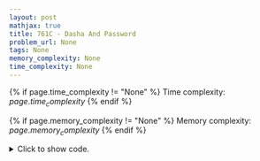 ```yaml
---
layout: post
mathjax: true
title: 761C - Dasha And Password
problem_url: None
tags: None
memory_complexity: None
time_complexity: None
---
```




{% if page.time_complexity != "None" %}
Time complexity: ${{ page.time_complexity }}$
{% endif %}

{% if page.memory_complexity != "None" %}
Memory complexity: ${{ page.memory_complexity }}$
{% endif %}

<details>
<summary>
<p style="display:inline">Click to show code.</p>
</summary>
```cpp
{% raw %}
using namespace std;
using ll = long long;
const int NMAX = 50 + 11;
const int MMAX = 50 + 11;
int n, m;
int mem[NMAX][3];
int solve(void)
{
    ll ans = 3 * MMAX;
    for (int i = 0; i < n; ++i)
    {
        for (int j = 0; j < n; ++j)
        {
            if (i == j)
                continue;
            for (int k = 0; k < n; ++k)
            {
                if (k == j or k == i)
                    continue;
                ans = min(ans, (ll)(mem[i][0] + mem[j][1] + mem[k][2]));
            }
        }
    }
    return ans;
}
int main(void)
{
    string s;
    cin >> n >> m;
    for (int i = 0; i < n; ++i)
        mem[i][0] = mem[i][1] = mem[i][2] = MMAX;
    for (int i = 0; i < n; ++i)
    {
        cin >> s;
        for (int j = 0; j < m; ++j)
        {
            if (isdigit(s[j]))
                mem[i][0] = min(mem[i][0], min(j, m - j));
            else if (isalpha(s[j]))
                mem[i][1] = min(mem[i][1], min(j, m - j));
            else
                mem[i][2] = min(mem[i][2], min(j, m - j));
        }
    }
    cout << solve() << endl;
    return 0;
}

{% endraw %}
```
</details>

